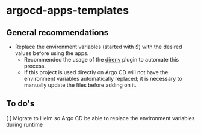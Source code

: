 # argocd-apps-templates

## General recommendations
  - Replace the environment variables (started with _$_) with the desired values before using the apps.
    - Recommended the usage of the [direnv](https://direnv.net/) plugin to automate this process.
    - If this project is used directly on Argo CD will not have the environment variables automatically replaced; it is necessary to manually update the files before adding on it.

## To do's
  [ ] Migrate to Helm so Argo CD be able to replace the environment variables during runtime
